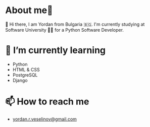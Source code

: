 # About me📌
👋 Hi there, I am Yordan from Bulgaria 🇧🇬. I'm currently studying at Software University 🧑‍🎓 for a Python Software Developer.

# 🌱 I’m currently learning
* Python
* HTML & CSS
* PostgreSQL
* Django

# 📫 How to reach me
* yordan.r.veselinov@gmail.com


<!--
**YordanVeselinov/YordanVeselinov** is a ✨ _special_ ✨ repository because its `README.md` (this file) appears on your GitHub profile.

Here are some ideas to get you started:

- 🔭 I’m currently working on ...
- 🌱 I’m currently learning ...
- 👯 I’m looking to collaborate on ...
- 🤔 I’m looking for help with ...
- 💬 Ask me about ...
- 📫 How to reach me: ...
- 😄 Pronouns: ...
- ⚡ Fun fact: ...
-->
